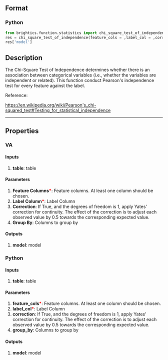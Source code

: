 ## Format
### Python
```python
from brightics.function.statistics import chi_square_test_of_independence
res = chi_square_test_of_independence(feature_cols = ,label_col = ,correction = ,group_by = )
res['model']
```

## Description
The Chi-Square Test of Independence determines whether there is an association between categorical variables (i.e., whether the variables are independent or related). This function conduct Pearson's independence test for every feature against the label.

Reference:

https://en.wikipedia.org/wiki/Pearson's_chi-squared_test#Testing_for_statistical_independence

---

## Properties
### VA
#### Inputs
1. **table**: table

#### Parameters
1. **Feature Columns**<b style="color:red">*</b>: Feature columns. At least one column should be chosen.
2. **Label Column**<b style="color:red">*</b>: Label Column
3. **Correction**: If True, and the degrees of freedom is 1, apply Yates' correction for continuity. The effect of the correction is to adjust each observed value by 0.5 towards the corresponding expected value.
4. **Group By**: Columns to group by

#### Outputs
1. **model**: model

### Python
#### Inputs
1. **table**: table

#### Parameters
1. **feature_cols**<b style="color:red">*</b>: Feature columns. At least one column should be chosen.
2. **label_col**<b style="color:red">*</b>: Label Column
3. **correction**: If True, and the degrees of freedom is 1, apply Yates' correction for continuity. The effect of the correction is to adjust each observed value by 0.5 towards the corresponding expected value.
4. **group_by**: Columns to group by

#### Outputs
1. **model**: model

